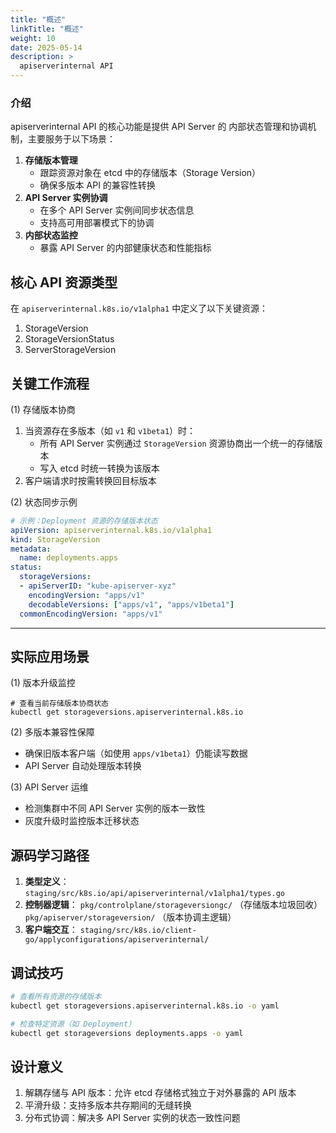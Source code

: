 ```yaml
---
title: "概述"
linkTitle: "概述"
weight: 10
date: 2025-05-14
description: >
  apiserverinternal API
---
```



### 介绍

apiserverinternal API 的核心功能是提供 API Server 的 内部状态管理和协调机制，主要服务于以下场景：

1. **存储版本管理**
   - 跟踪资源对象在 etcd 中的存储版本（Storage Version）
   - 确保多版本 API 的兼容性转换
2. **API Server 实例协调**
   - 在多个 API Server 实例间同步状态信息
   - 支持高可用部署模式下的协调
3. **内部状态监控**
   - 暴露 API Server 的内部健康状态和性能指标

## 核心 API 资源类型

在 `apiserverinternal.k8s.io/v1alpha1` 中定义了以下关键资源：

1. StorageVersion
2. StorageVersionStatus
3. ServerStorageVersion

## 关键工作流程

(1) 存储版本协商

1. 当资源存在多版本（如 `v1` 和 `v1beta1`）时：
   - 所有 API Server 实例通过 `StorageVersion` 资源协商出一个统一的存储版本
   - 写入 etcd 时统一转换为该版本
2. 客户端请求时按需转换回目标版本

(2) 状态同步示例

```yaml
# 示例：Deployment 资源的存储版本状态
apiVersion: apiserverinternal.k8s.io/v1alpha1
kind: StorageVersion
metadata:
  name: deployments.apps
status:
  storageVersions:
  - apiServerID: "kube-apiserver-xyz"
    encodingVersion: "apps/v1"
    decodableVersions: ["apps/v1", "apps/v1beta1"]
  commonEncodingVersion: "apps/v1"
```

------

## 实际应用场景

(1) 版本升级监控

```
# 查看当前存储版本协商状态
kubectl get storageversions.apiserverinternal.k8s.io
```

(2) 多版本兼容性保障

- 确保旧版本客户端（如使用 `apps/v1beta1`）仍能读写数据
- API Server 自动处理版本转换

(3) API Server 运维

- 检测集群中不同 API Server 实例的版本一致性
- 灰度升级时监控版本迁移状态

##  源码学习路径

1. **类型定义**：
   `staging/src/k8s.io/api/apiserverinternal/v1alpha1/types.go`
2. **控制器逻辑**：
   `pkg/controlplane/storageversiongc/` （存储版本垃圾回收）
   `pkg/apiserver/storageversion/` （版本协调主逻辑）
3. **客户端交互**：
   `staging/src/k8s.io/client-go/applyconfigurations/apiserverinternal/`

## 调试技巧

```bash
# 查看所有资源的存储版本
kubectl get storageversions.apiserverinternal.k8s.io -o yaml

# 检查特定资源（如 Deployment）
kubectl get storageversions deployments.apps -o yaml
```

## 设计意义

1. 解耦存储与 API 版本：允许 etcd 存储格式独立于对外暴露的 API 版本
2. 平滑升级：支持多版本共存期间的无缝转换
3. 分布式协调：解决多 API Server 实例的状态一致性问题
